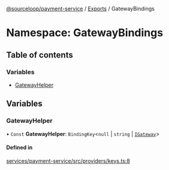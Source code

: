 [@sourceloop/payment-service](../README.md) / [Exports](../modules.md) / GatewayBindings

# Namespace: GatewayBindings

## Table of contents

### Variables

- [GatewayHelper](GatewayBindings.md#gatewayhelper)

## Variables

### GatewayHelper

• `Const` **GatewayHelper**: `BindingKey`<``null`` \| `string` \| [`IGateway`](../interfaces/IGateway.md)\>

#### Defined in

[services/payment-service/src/providers/keys.ts:8](https://github.com/sourcefuse/loopback4-microservice-catalog/blob/93a7f917/services/payment-service/src/providers/keys.ts#L8)
